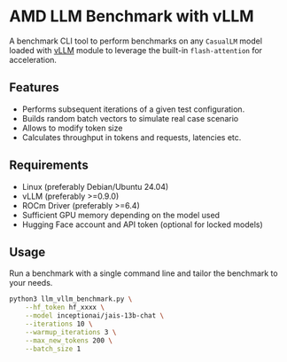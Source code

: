# AMD LLM Benchmark with vLLM

A benchmark CLI tool to perform benchmarks on any `CasualLM` model loaded with [vLLM](https://rocm.docs.amd.com/projects/radeon/en/latest/docs/advanced/vllm/vllm.html) module to leverage the built-in ``flash-attention`` for acceleration.

## Features
- Performs subsequent iterations of a given test configuration. 
- Builds random batch vectors to simulate real case scenario
- Allows to modify token size
- Calculates throughput in tokens and requests, latencies etc.

## Requirements

- Linux (preferably Debian/Ubuntu 24.04)
- vLLM (preferably >=0.9.0)
- ROCm Driver (preferably >=6.4)
- Sufficient GPU memory depending on the model used
- Hugging Face account and API token (optional for locked models)

## Usage

Run a benchmark with a single command line and tailor the benchmark to your needs.


```bash
python3 llm_vllm_benchmark.py \
    --hf_token hf_xxxx \
    --model inceptionai/jais-13b-chat \
    --iterations 10 \
    --warmup_iterations 3 \
    --max_new_tokens 200 \
    --batch_size 1
```